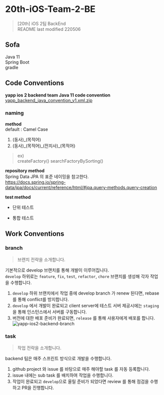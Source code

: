 # 20th-iOS-Team-2-BE
> [20th] iOS 2팀 BackEnd  
> README last modified 220506
 
## Sofa
Java 11  
Spring Boot  
gradle  


## Code Conventions

**yapp ios 2 backend team Java 11 code convention**  
[yapp_backend_java_convention_v1.xml.zip](https://github.com/YAPP-Github/20th-iOS-Team-2-BE/files/8637600/yapp_backend_java_convention_v1.xml.zip)

### naming

**method**  
default : Camel Case  
1. (동사)_(목적어)
2. (동사)\_(목적어)\_(전치사)_(목적어)

> ex)  
> createFactory()
> searchFactoryBySorting()

**repository method**  
Spring Data JPA 의 표준 네이밍을 참고한다.  
https://docs.spring.io/spring-data/jpa/docs/current/reference/html/#jpa.query-methods.query-creation


**test method**  
- 단위 테스트

- 통합 테스트

## Work Conventions

### branch
> 브랜치 전략을 소개합니다.  

기본적으로 develop 브랜치를 통해 개발이 이루어집니다.  
``develop`` 하위로는 ```feature```, ```fix```, ```test```, ```refactor```, ```chore``` 브랜치를 생성해 각자 작업을 수행합니다.  
1. ``develop`` 하위 브랜치에서 작업 중에 develop branch 가 renew 된다면, rebase 를 통해 conflict를 방지합니다.
2. ``develop`` 에서 개발이 완료되고 client server에 테스트 서버 제공시에는 ``staging`` 을 통해 인스턴스에서 서버를 구동합니다.
3. 버전에 대한 배포 준비가 완료되면, ``release`` 를 통해 사용자에게 배포를 합니다.
![yapp-ios2-backend-branch](https://user-images.githubusercontent.com/26921986/167069092-c659467d-68ad-4f07-b87c-da244e621cba.png)


### task
> 작업 전략을 소개합니다.

backend 팀은 매주 스프린트 방식으로 개발을 수행합니다.  
1. github project 와 issue 를 바탕으로 매주 해야할 task 를 자동 등록합니다.
2. issue 내에는 sub task 를 배치하여 작업을 수행합니다.
3. 작업이 완료되고 ``develop``으로 올릴 준비가 되었다면 review 를 통해 점검을 수행하고 PR을 진행합니다.


### 
